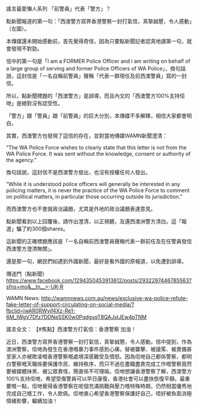謠言最愛懶人系列
「前警員」代表「警方」？

點新聞報道的第一句：「西澳警方寫畀香港警察一封打氣信，真摯誠懇，令人感動」（左圖）。

本傳媒還未開始感動前，首先覺得奇怪，因為只要點新聞記者認真地讀第一句，就會發現不對勁。

信中的第一句是「I am a FORMER Police Officer and i am writing on behalf of a large group of serving and former Police Officers of WA Police」，換句話說，這封信是「一名自稱前警員」聲稱「代表一群現任及前西澳警員」寫的一封信。

所以，點新聞標題的「西澳警方」是誤導，而且內文的「西澳警方100%支持佢哋」是絕對沒有認受性。

「警方」跟「警員」跟「前警員」的巨大分別，本傳媒不多解釋，相信大家都會明白。

其實，西澳警方也發現了這信的存在，並對當地傳媒WAMN新聞澄清：

“The WA Police Force wishes to clearly state that this letter is not from the WA Police Force. It was sent without the knowledge, consent or authority of the agency.”

換句話說，這封信不是西澳警方發出，也沒有授權任何人發出。

“While it is understood police officers will generally be interested in any policing matters, it is never the practice of the WA Police Force to comment on political matters, in particular those occurring outside its jurisdiction.”

而西澳警方也不會就政治議題，尤其是外地的政治議題表達意見。

點新聞看到以上回覆後，請作出澄清，以正視聽，及還西澳洲警方清白。這「報道」騙了約300個shares。

這新聞的正確標題應該是「一名自稱前西澳警員聲稱代表一群前任及在任警員發信 西澳警方澄清無關」。

還是那一句，網民們如遇到外國新聞，最好是看外國的原報道，以免遭到誤導。

傳送門（點新聞）
https://www.facebook.com/1294350453913612/posts/2932297446785563?sfns=mo&__tn__=-UK-R

WAMN News:
http://wamnnews.com.au/news/exclusive-wa-police-refute-fake-letter-of-support-circulating-on-social-media/?fbclid=IwAR0RWyjf4Xz-Re1-6M_IWgV7Dfz7DDNeSSK0w0PqdgvqT8QAJxIJEw4pTNM

謠言全文：
【#焦點】西澳警方打氣信：香港警察 加油！

近日，西澳警方寫畀香港警察一封打氣信，真摯誠懇，令人感動。信中提到，作為澳洲警察，佢哋為發生在香港嘅暴力事件感到心痛，替被襲擊、被謾罵、被責備甚至家人亦被欺凌嘅香港警察嘅處境深感難受及憤怒。因為佢哋自己都係警察，都明白警察嘅天職係要保護市民、維持秩序，而只不過在盡職盡責完成工作嘅警察竟然要被媒體抹黑、被公眾責怪，簡直係不可理喻。佢哋想讓香港警察了解，西澳警方100%支持佢哋，希望受傷警員可以早日康復，香港社會可以盡快恢復平靜。最重要嘅一點，佢哋覺得香港警察在呢個充滿挑戰與壓力嘅特殊時期，仍然相當優秀地完成自己嘅工作，令人欽佩。佢哋衷心希望香港警察保護好自己，唔好被負面消極情緒影響，繼續加油！